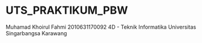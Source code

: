# UTS_PRAKTIKUM_PBW
Muhamad Khoirul Fahmi
2010631170092
4D - Teknik Informatika 
Universitas Singarbangsa Karawang
